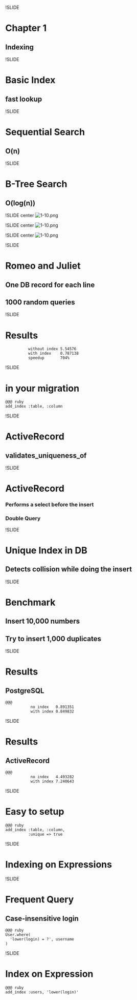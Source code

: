 !SLIDE
# Chapter 1
## Indexing

!SLIDE
# Basic Index
## fast lookup

!SLIDE
# Sequential Search
## O(n)

!SLIDE
# B-Tree Search
## O(log(n))

!SLIDE center
![1-10.png](1-10.png)

!SLIDE center
![1-10.png](1-100.png)

!SLIDE center
![1-10.png](1-1000.png)

!SLIDE
# Romeo and Juliet
## One DB record for each line
## 1000 random queries

!SLIDE
# Results
              without index 5.54576
              with index    0.787138
              speedup       704%

!SLIDE
# in your migration
    @@@ ruby
    add_index :table, :column

!SLIDE
# ActiveRecord
## validates\_uniqueness\_of

!SLIDE
# ActiveRecord
### Performs a select before the insert
### Double Query

!SLIDE
# Unique Index in DB
## Detects collision while doing the insert

!SLIDE
# Benchmark
## Insert 10,000 numbers
## Try to insert 1,000 duplicates


!SLIDE
# Results
## PostgreSQL
    @@@
               no index   0.891351
               with index 0.849832

!SLIDE
# Results
## ActiveRecord
    @@@      
               no index   4.493282
               with index 7.240643

!SLIDE
# Easy to setup
    @@@ ruby
    add_index :table, :column,
              :unique => true

!SLIDE
# Indexing on Expressions

!SLIDE
# Frequent Query
## Case-insensitive login
    @@@ ruby
    User.where(
      'lower(login) = ?', username
    )

!SLIDE
# Index on Expression
    @@@ ruby
    add_index :users, 'lower(login)'
